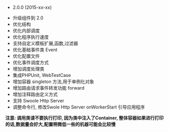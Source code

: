 * 2.0.0 (2015-xx-xx)
 - 升级组件到 2.0
 - 优化结构
 - 优化内部调度
 - 优化程序执行速度
 - 支持自定义模板扩展,函数,过滤器
 - 优化基础事件类 Event
 - 优化配置文件
 - 优化事件调度方式
 - 增加调度处理类
 - 集成PHPUnit, WebTestCase
 - 增加容器 singleton 方法,用于单例化对象
 - 增加路由请求事件转发功能 forward
 - 增加注释路由定义方式
 - 支持 Swoole Http Server 
 - 调整命令行, 修改Swole Http Server onWorkerStart 引导应用程序

**注意: 调用类请不要执行打印, 因为类中注入了Container, 整体容器如果进行打印的话,数据量会好大,配置稍微低一些的机器可能会比较慢**
